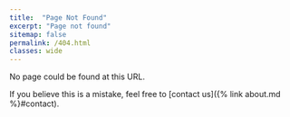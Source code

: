 ```yaml
---
title:  "Page Not Found"
excerpt: "Page not found"
sitemap: false
permalink: /404.html
classes: wide
---
```


No page could be found at this URL.

If you believe this is a mistake, feel free to [contact us]({% link about.md %}#contact).

<script>plausible("404",{ props: { path: document.location.pathname } });</script>

